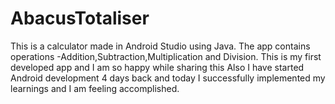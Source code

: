 # AbacusTotaliser
This is a calculator made in Android Studio using Java.
The app contains operations -Addition,Subtraction,Multiplication and Division.
This is my first developed app and I am so happy while sharing this 
Also I have started Android development 4 days back and today I successfully implemented my learnings and I am feeling accomplished.
